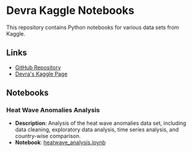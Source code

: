 # Devra Kaggle Notebooks

This repository contains Python notebooks for various data sets from Kaggle.

## Links

- [GitHub Repository](https://github.com/devra-ai/devra_kaggle)
- [Devra's Kaggle Page](https://www.kaggle.com/devraai)

## Notebooks

### Heat Wave Anomalies Analysis

- **Description**: Analysis of the heat wave anomalies data set, including data cleaning, exploratory data analysis, time series analysis, and country-wise comparison.
- **Notebook**: [heatwave_analysis.ipynb](heatwave_anomolies/heatwave_analysis.ipynb)
